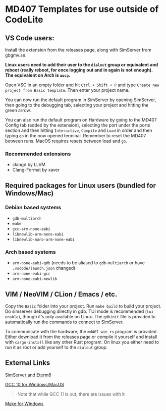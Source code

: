 # MD407 Templates for use outside of CodeLite

## VS Code users:

Install the extension from the releases page, along with SimServer from gbgmv.se.

**Linux users need to add their user to the `dialout` group or equivalent and reboot (really reboot, for once logging out and in again is not enough). The equivalent on Arch is `uucp`.**

Open VSC in an empty folder and hit `Ctrl + Shift + P` and type `Create new project from Basic template`. Then enter your project name.

You can now run the default program in SimServer by opening SimServer, then going to the debugging tab, selecting your project and hitting the green arrow.

You can also run the default program on Hardware by going to the MD407 Config tab (added by the extension), selecting the port under the ports section and then hitting `Interactive`, `Compile` and `Load` in order and then typing `go` in the now opened terminal. Remember to reset the MD407 between runs. MacOS requires resets between load and `go`.

### Recommended extensions

* clangd by LLVM
* Clang-Format by xaver

## Required packages for Linux users (bundled for Windows/Mac)

### Debian based systems

* `gdb-multiarch`
* `make`
* `gcc-arm-none-eabi`
* `libnewlib-arm-none-eabi`
* `libnewlib-nano-arm-none-eabi`

### Arch based systems

* `arm-none-eabi-gdb` (needs to be aliased to `gdb-multiarch` or have `.vscode/launch.json` changed)
* `arm-none-eabi-gcc`
* `arm-none-eabi-newlib`

## VIM / NeoVIM / CLion / Emacs / etc.

Copy the `Basic` folder into your project. Run `make build` to build your project. Do simserver debugging directly in gdb. TUI mode is recommended (`tui enable`), though it's only available on Linux. The `gdbinit` file is provided to automatically run the commands to connect to SimServer.

To communicate with the hardware, the `md407_win_rs` program is provided. Either download it from the releases page or compile it yourself and install with `cargo-install` like any other Rust program. On linux you either need to run it as root or add yourself to the `dialout` group.

## External Links

[SimServer and Eterm8](http://gbgmv.se/studies.html#machprog)

[GCC 10 for Windows/MacOS](https://developer.arm.com/tools-and-software/open-source-software/developer-tools/gnu-toolchain/gnu-rm/downloads)
> Note that while GCC 11 is out, there are issues with it

[Make for Windows](https://github.com/mbuilov/gnumake-windows/raw/d6f3ed158d476c0a509583a6ff09351fbc85505f/gnumake-4.3.exe)
